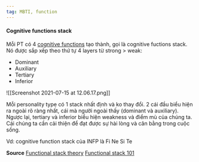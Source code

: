 ```yaml
---
tag: MBTI, function
---
```

#### Cognitive functions stack 

 Mỗi PT có 4 [cognitive functions](obsidian://open?vault=dwarves&file=brain%2FHR%2FMBTI%2F8%20Cognitive%20Functions) tạo thành, gọi là cognitive fuctions stack. Nó được sắp xếp theo thứ tự 4 layers từ strong > weak:

 + Dominant
 + Auxiliary
 + Tertiary
 + Inferior
 
![[Screenshot 2021-07-15 at 12.06.17.png]]

 Mỗi personality type có 1 stack nhất định và ko thay đổi. 2 cái đầu biểu hiện ra ngoài rõ ràng nhất, cái mà người ngoài thấy (dominant và auxiliary). Ngược lại, tertiary và inferior biểu hiện weakness và điểm mù của chúng ta. Cái chúng ta cần cải thiện để đạt được sự hài lòng và cân bằng trong cuộc sống.

Vd: cognitive function stack của INFP là Fi Ne Si Te

**Source**
[Functional stack theory](https://personalityjunkie.com/functional-stack-type-dynamics-theory/)
[Functional stack 101](https://www.youtube.com/watch?v=9xf13VRNPp8)